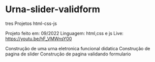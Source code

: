 # Urna-slider-validform
tres Projetos html-css-js

Projeto feito em:  09/2022
Linguagem:  html,css e js
Live: https://youtu.be/hF_VMWnsY00

Construção de uma urna eletronica funcional didatica
Construção de pagina de slider
Construção de pagina validando formulario
